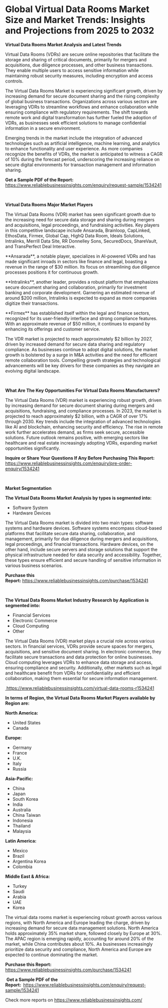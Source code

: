 <p><h1>Global Virtual Data Rooms Market Size and Market Trends: Insights and Projections from 2025 to 2032</h1></p><p><strong>Virtual Data Rooms Market Analysis and Latest Trends</strong></p>
<p><p>Virtual Data Rooms (VDRs) are secure online repositories that facilitate the storage and sharing of critical documents, primarily for mergers and acquisitions, due diligence processes, and other business transactions. They enable multiple users to access sensitive information while maintaining robust security measures, including encryption and access controls. </p><p>The Virtual Data Rooms Market is experiencing significant growth, driven by increasing demand for secure document sharing and the rising complexity of global business transactions. Organizations across various sectors are leveraging VDRs to streamline workflows and enhance collaboration while ensuring compliance with regulatory requirements. The shift towards remote work and digital transformation has further fueled the adoption of VDRs, as businesses seek efficient solutions to manage confidential information in a secure environment.</p><p>Emerging trends in the market include the integration of advanced technologies such as artificial intelligence, machine learning, and analytics to enhance functionality and user experience. As more companies recognize the benefits of VDRs, the market is anticipated to witness a CAGR of 10% during the forecast period, underscoring the increasing reliance on secure digital environments for transaction management and information sharing.</p></p>
<p><strong>Get a Sample PDF of the Report:&nbsp;</strong> <a href="https://www.reliablebusinessinsights.com/enquiry/request-sample/1534241?utm_campaign=2454&utm_medium=2&utm_source=Github&utm_content=ia&utm_term=09032025&utm_id=virtual-data-rooms">https://www.reliablebusinessinsights.com/enquiry/request-sample/1534241</a></p>
<p>&nbsp;</p>
<p><strong>Virtual Data Rooms Major Market Players</strong></p>
<p><p>The Virtual Data Rooms (VDR) market has seen significant growth due to the increasing need for secure data storage and sharing during mergers and acquisitions, legal proceedings, and fundraising activities. Key players in this competitive landscape include Ansarada, Brainloop, CapLinked, EthosData, Firmex, Global Cap, HighQ Data Room, Ideals Solutions, Intralinks, Merrill Data Site, RR Donnelley Sons, SecuredDocs, ShareVault, and TransPerfect Deal Interactive. </p><p>**Ansarada**, a notable player, specializes in AI-powered VDRs and has made significant inroads in sectors like finance and legal, boasting a revenue in the range of $30 million. Its focus on streamlining due diligence processes positions it for continuous growth. </p><p>**Intralinks**, another leader, provides a robust platform that emphasizes secure document sharing and collaboration, primarily for investment banking and corporate development. Garnering an estimated revenue of around $200 million, Intralinks is expected to expand as more companies digitize their transactions.</p><p>**Firmex** has established itself within the legal and finance sectors, recognized for its user-friendly interface and strong compliance features. With an approximate revenue of $50 million, it continues to expand by enhancing its offerings and customer service.</p><p>The VDR market is projected to reach approximately $2 billion by 2027, driven by increased demand for secure data sharing and regulatory compliance. As businesses continue to adopt digital solutions, the market growth is bolstered by a surge in M&A activities and the need for efficient remote collaboration tools. Compelling growth strategies and technological advancements will be key drivers for these companies as they navigate an evolving digital landscape.</p></p>
<p>&nbsp;</p>
<p><strong>What Are The Key Opportunities For Virtual Data Rooms Manufacturers?</strong></p>
<p><p>The Virtual Data Rooms (VDR) market is experiencing robust growth, driven by increasing demand for secure document sharing during mergers and acquisitions, fundraising, and compliance processes. In 2023, the market is projected to reach approximately $2 billion, with a CAGR of over 17% through 2030. Key trends include the integration of advanced technologies like AI and blockchain, enhancing security and efficiency. The rise in remote work further accelerates demand, as firms seek secure, accessible solutions. Future outlook remains positive, with emerging sectors like healthcare and real estate increasingly adopting VDRs, expanding market opportunities significantly.</p></p>
<p><strong>Inquire or Share Your Questions If Any Before Purchasing This Report:</strong> <a href="https://www.reliablebusinessinsights.com/enquiry/pre-order-enquiry/1534241?utm_campaign=2454&utm_medium=2&utm_source=Github&utm_content=ia&utm_term=09032025&utm_id=virtual-data-rooms">https://www.reliablebusinessinsights.com/enquiry/pre-order-enquiry/1534241</a></p>
<p>&nbsp;</p>
<p><strong>Market Segmentation</strong></p>
<p><strong>The Virtual Data Rooms Market Analysis by types is segmented into:</strong></p>
<p><ul><li>Software System</li><li>Hardware Devices</li></ul></p>
<p><p>The Virtual Data Rooms market is divided into two main types: software systems and hardware devices. Software systems encompass cloud-based platforms that facilitate secure data sharing, collaboration, and management, primarily for due diligence during mergers and acquisitions, legal proceedings, and financial transactions. Hardware devices, on the other hand, include secure servers and storage solutions that support the physical infrastructure needed for data security and accessibility. Together, these types ensure efficient and secure handling of sensitive information in various business scenarios.</p></p>
<p><strong>Purchase this Report:&nbsp;</strong><a href="https://www.reliablebusinessinsights.com/purchase/1534241?utm_campaign=2454&utm_medium=2&utm_source=Github&utm_content=ia&utm_term=09032025&utm_id=virtual-data-rooms">https://www.reliablebusinessinsights.com/purchase/1534241</a></p>
<p>&nbsp;</p>
<p><strong>The Virtual Data Rooms Market Industry Research by Application is segmented into:</strong></p>
<p><ul><li>Financial Services</li><li>Electronic Commerce</li><li>Cloud Computing</li><li>Other</li></ul></p>
<p><p>The Virtual Data Rooms (VDR) market plays a crucial role across various sectors. In financial services, VDRs provide secure spaces for mergers, acquisitions, and sensitive document sharing. In electronic commerce, they facilitate secure transactions and data protection for online businesses. Cloud computing leverages VDRs to enhance data storage and access, ensuring compliance and security. Additionally, other markets such as legal and healthcare benefit from VDRs for confidentiality and efficient collaboration, making them essential for secure information management.</p></p>
<p><a href="https://www.reliablebusinessinsights.com/virtual-data-rooms-r1534241?utm_campaign=2454&utm_medium=2&utm_source=Github&utm_content=ia&utm_term=09032025&utm_id=virtual-data-rooms">&nbsp;https://www.reliablebusinessinsights.com/virtual-data-rooms-r1534241</a></p>
<p><strong>In terms of Region, the Virtual Data Rooms Market Players available by Region are:</strong></p>
<p>
    <p> <strong> North America: </strong>
        <ul>
            <li>United States</li>
            <li>Canada</li>
        </ul>
        </p> 
    <p> <strong> Europe: </strong>
        <ul>
            <li>Germany</li>
            <li>France</li>
            <li>U.K.</li>
            <li>Italy</li>
            <li>Russia</li>
        </ul>
        </p> 
    <p> <strong> Asia-Pacific: </strong>
        <ul>
            <li>China</li>
            <li>Japan</li>
            <li>South Korea</li>
            <li>India</li>
            <li>Australia</li>
            <li>China Taiwan</li>
            <li>Indonesia</li>
            <li>Thailand</li>
            <li>Malaysia</li>
        </ul>
        </p> 
    <p> <strong> Latin America: </strong>
        <ul>
            <li>Mexico</li>
            <li>Brazil</li>
            <li>Argentina Korea</li>
            <li>Colombia</li>
        </ul>
        </p> 
    <p> <strong> Middle East & Africa: </strong>
        <ul>
            <li>Turkey</li>
            <li>Saudi</li>
            <li>Arabia</li>
            <li>UAE</li>
            <li>Korea</li>
        </ul>
    </p>
    </p>
<p><p>The virtual data rooms market is experiencing robust growth across various regions, with North America and Europe leading the charge, driven by increasing demand for secure data management solutions. North America holds approximately 35% market share, followed closely by Europe at 30%. The APAC region is emerging rapidly, accounting for around 20% of the market, while China contributes about 10%. As businesses increasingly prioritize data security and compliance, North America and Europe are expected to continue dominating the market.</p></p>
<p><strong>Purchase this Report: </strong><a href="https://www.reliablebusinessinsights.com/purchase/1534241?utm_campaign=2454&utm_medium=2&utm_source=Github&utm_content=ia&utm_term=09032025&utm_id=virtual-data-rooms">https://www.reliablebusinessinsights.com/purchase/1534241</a></p>
<p>&nbsp;<strong>Get a Sample PDF of the Report:&nbsp;&nbsp;</strong><a href="https://www.reliablebusinessinsights.com/enquiry/request-sample/1534241?utm_campaign=2454&utm_medium=2&utm_source=Github&utm_content=ia&utm_term=09032025&utm_id=virtual-data-rooms">https://www.reliablebusinessinsights.com/enquiry/request-sample/1534241</a></p>
<p><strong></strong></p>
<p>Check more reports on <a href="https://www.reliablebusinessinsights.com/?utm_campaign=2454&utm_medium=2&utm_source=Github&utm_content=ia&utm_term=09032025&utm_id=virtual-data-rooms">https://www.reliablebusinessinsights.com/</a></p>